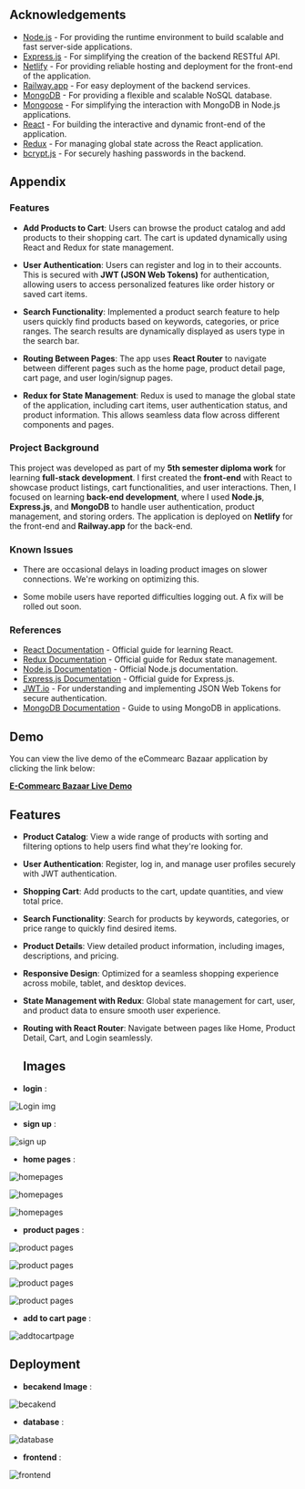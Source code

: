 ## Acknowledgements

- [Node.js](https://nodejs.org) - For providing the runtime environment to build scalable and fast server-side applications.
- [Express.js](https://expressjs.com) - For simplifying the creation of the backend RESTful API.
- [Netlify](https://www.netlify.com) - For providing reliable hosting and deployment for the front-end of the application.
- [Railway.app](https://railway.app) - For easy deployment of the backend services.
- [MongoDB](https://www.mongodb.com) - For providing a flexible and scalable NoSQL database.
- [Mongoose](https://mongoosejs.com) - For simplifying the interaction with MongoDB in Node.js applications.
- [React](https://reactjs.org) - For building the interactive and dynamic front-end of the application.
- [Redux](https://redux.js.org) - For managing global state across the React application.
- [bcrypt.js](https://www.npmjs.com/package/bcryptjs) - For securely hashing passwords in the backend.
## Appendix

### Features

- **Add Products to Cart**: Users can browse the product catalog and add products to their shopping cart. The cart is updated dynamically using React and Redux for state management.
  
- **User Authentication**: Users can register and log in to their accounts. This is secured with **JWT (JSON Web Tokens)** for authentication, allowing users to access personalized features like order history or saved cart items.
  
- **Search Functionality**: Implemented a product search feature to help users quickly find products based on keywords, categories, or price ranges. The search results are dynamically displayed as users type in the search bar.

- **Routing Between Pages**: The app uses **React Router** to navigate between different pages such as the home page, product detail page, cart page, and user login/signup pages.

- **Redux for State Management**: Redux is used to manage the global state of the application, including cart items, user authentication status, and product information. This allows seamless data flow across different components and pages.

### Project Background

This project was developed as part of my **5th semester diploma work** for learning **full-stack development**. I first created the **front-end** with React to showcase product listings, cart functionalities, and user interactions. Then, I focused on learning **back-end development**, where I used **Node.js**, **Express.js**, and **MongoDB** to handle user authentication, product management, and storing orders. The application is deployed on **Netlify** for the front-end and **Railway.app** for the back-end.

 
### Known Issues

- There are occasional delays in loading product images on slower connections. We're working on optimizing this.
  
- Some mobile users have reported difficulties logging out. A fix will be rolled out soon.

### References

- [React Documentation](https://reactjs.org/docs/getting-started.html) - Official guide for learning React.
- [Redux Documentation](https://redux.js.org/introduction/getting-started) - Official guide for Redux state management.
- [Node.js Documentation](https://nodejs.org/en/docs/) - Official Node.js documentation.
- [Express.js Documentation](https://expressjs.com/en/starter/installing.html) - Official guide for Express.js.
- [JWT.io](https://jwt.io) - For understanding and implementing JSON Web Tokens for secure authentication.
- [MongoDB Documentation](https://www.mongodb.com/docs/) - Guide to using MongoDB in applications.


## Demo

You can view the live demo of the eCommearc Bazaar application by clicking the link below:

[**E-Commearc Bazaar Live Demo**](https://ecommercebazaar.netlify.app/)

## Features

- **Product Catalog**: View a wide range of products with sorting and filtering options to help users find what they're looking for.
- **User Authentication**: Register, log in, and manage user profiles securely with JWT authentication.
- **Shopping Cart**: Add products to the cart, update quantities, and view total price.
- **Search Functionality**: Search for products by keywords, categories, or price range to quickly find desired items.
- **Product Details**: View detailed product information, including images, descriptions, and pricing.
- **Responsive Design**: Optimized for a seamless shopping experience across mobile, tablet, and desktop devices.
- **State Management with Redux**: Global state management for cart, user, and product data to ensure smooth user experience.
- **Routing with React Router**: Navigate between pages like Home, Product Detail, Cart, and Login seamlessly.


  ## Images
 - **login** :
    
  ![Login img](./static/ass/login.png)

 - **sign up** :
 
  ![sign up](./static/ass/signup.png)

 - **home pages** :
 
  ![homepages](./static/ass/homepage1.png)

  ![homepages](./static/ass/homepage2.png)
  
  ![homepages](./static/ass/homepage3.png)

 - **product pages** :
  
  ![product pages](./static/ass/productpage1.png)

  ![product pages](./static/ass/productpage2.png)

  ![product pages](./static/ass/productpage3.png)
  
  ![product pages](./static/ass/productpage4.png)
 
 - **add to cart page** : 
  
  ![addtocartpage](./static/ass/addtocartpage.png)
  
  ## Deployment
  
 - **becakend Image** : 
  
  ![becakend](./static/ass/becakend.png)
  
 - **database** : 
  
  ![database](./static/ass/database.png)
  
 - **frontend** :

  ![frontend](./static/ass/frontend.png)
  
  
